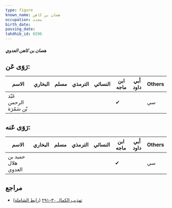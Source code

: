 ```yaml
---
type: figure
known_name: هصان بن كاهن
occupation: محدث
birth_date:
passing_date:
tahdhib_id: 6596
---
```

##### هصان بن كاهن العدوي

## رَوَى عَن:
| الاسم                    | البخاري | مسلم | الترمذي | النسائي | ابن ماجه | أبي داود | Others |
| ------------------------ | ------- | ---- | ------- | ------- | -------- | -------- | ------ |
| عَبْد الرحمن بْن سَمُرَة |         |      |         |         | ✔        |          | سي     |
## رَوَى عَنه:
| الاسم               | البخاري | مسلم | الترمذي | النسائي | ابن ماجه | أبي داود | Others |
| ------------------- | ------- | ---- | ------- | ------- | -------- | -------- | ------ |
| حميد بن هلال العدوي |         |      |         |         | ✔        |          | سي     |
## مراجع
- [تهذيب الكمال ٣٠-٢٩١](obsidian://open?vault=Tahdhib-al-Kamal&file=Figures/٦٥٩٦-هصان%20بن%20كاهن%20العدوي) ([رابط الشاملة](https://shamela.ws/book/3722/16357))